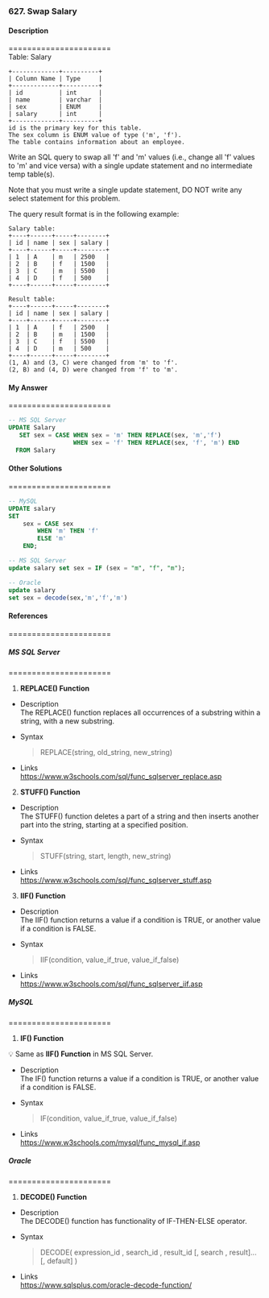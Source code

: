 ### 627. Swap Salary

#### Description 
======================     
Table: Salary
```
+-------------+----------+
| Column Name | Type     |
+-------------+----------+
| id          | int      |
| name        | varchar  |
| sex         | ENUM     |
| salary      | int      |
+-------------+----------+
id is the primary key for this table.
The sex column is ENUM value of type ('m', 'f').
The table contains information about an employee.
```

Write an SQL query to swap all 'f' and 'm' values (i.e., change all 'f' values to 'm' and vice versa) with a single update statement and no intermediate temp table(s).

Note that you must write a single update statement, DO NOT write any select statement for this problem.

The query result format is in the following example:

 
```
Salary table:
+----+------+-----+--------+
| id | name | sex | salary |
+----+------+-----+--------+
| 1  | A    | m   | 2500   |
| 2  | B    | f   | 1500   |
| 3  | C    | m   | 5500   |
| 4  | D    | f   | 500    |
+----+------+-----+--------+

Result table:
+----+------+-----+--------+
| id | name | sex | salary |
+----+------+-----+--------+
| 1  | A    | f   | 2500   |
| 2  | B    | m   | 1500   |
| 3  | C    | f   | 5500   |
| 4  | D    | m   | 500    |
+----+------+-----+--------+
(1, A) and (3, C) were changed from 'm' to 'f'.
(2, B) and (4, D) were changed from 'f' to 'm'.
```

#### My Answer 
======================     
```SQL
-- MS SQL Server
UPDATE Salary 
   SET sex = CASE WHEN sex = 'm' THEN REPLACE(sex, 'm','f') 
                  WHEN sex = 'f' THEN REPLACE(sex, 'f', 'm') END 
  FROM Salary 
```

#### Other Solutions 
======================     
```SQL
-- MySQL
UPDATE salary
SET
    sex = CASE sex
        WHEN 'm' THEN 'f'
        ELSE 'm'
    END;
```

```SQL
-- MS SQL Server 
update salary set sex = IF (sex = "m", "f", "m");
```

```SQL
-- Oracle 
update salary
set sex = decode(sex,'m','f','m')
```

#### References 
======================     

##### MS SQL Server  
======================     

1. **REPLACE() Function**   
 * Description   
   The REPLACE() function replaces all occurrences of a substring within a string, with a new substring.
 
 * Syntax   
   > REPLACE(string, old_string, new_string)

 * Links   
  https://www.w3schools.com/sql/func_sqlserver_replace.asp

2. **STUFF() Function**   
 * Description   
   The STUFF() function deletes a part of a string and then inserts another part into the string, starting at a specified position.    
   
 * Syntax     
   > STUFF(string, start, length, new_string)   
   
 * Links    
   https://www.w3schools.com/sql/func_sqlserver_stuff.asp     

3. **IIF() Function**   
 * Description    
   The IIF() function returns a value if a condition is TRUE, or another value if a condition is FALSE.    
   
 * Syntax      
   > IIF(condition, value_if_true, value_if_false)    
   
 * Links     
   https://www.w3schools.com/sql/func_sqlserver_iif.asp
   
 
##### MySQL 
======================     

1. **IF() Function**    

 :bulb: Same as **IIF() Function** in MS SQL Server.    
 
 * Description   
   The IF() function returns a value if a condition is TRUE, or another value if a condition is FALSE.     
  
 * Syntax     
   > IF(condition, value_if_true, value_if_false)
   
 * Links    
   https://www.w3schools.com/mysql/func_mysql_if.asp
   

##### Oracle 
======================     

1. **DECODE() Function**    

 * Description   
   The DECODE() function has functionality of IF-THEN-ELSE operator.     
  
 * Syntax     
   > DECODE( expression_id , search_id , result_id [, search , result]... [, default] )     

 * Links    
   https://www.sqlsplus.com/oracle-decode-function/     
